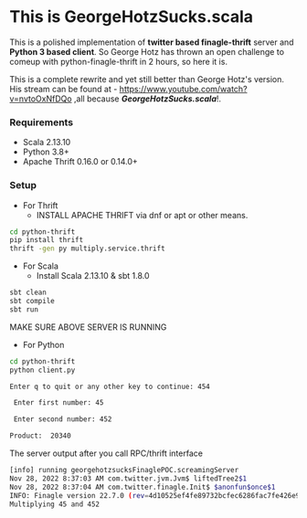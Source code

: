 # This is GeorgeHotzSucks.scala

This is a polished implementation of **twitter based finagle-thrift** server and **Python 3 based client**. So George Hotz has thrown an open challenge to comeup with python-finagle-thrift in 2 hours, so here it is.

This is a complete rewrite and yet still better than George Hotz's version. His stream can be found at - 
https://www.youtube.com/watch?v=nvtoOxNfDQo ,all because **_GeorgeHotzSucks.scala_**!.

### Requirements
- Scala 2.13.10
- Python 3.8+
- Apache Thrift 0.16.0 or 0.14.0+

### Setup 
- For Thrift
  - INSTALL APACHE THRIFT via dnf or apt or other means.
```bash
cd python-thrift
pip install thrift
thrift -gen py multiply.service.thrift
 ```
- For Scala
  - Install Scala 2.13.10 & sbt 1.8.0  
```bash
sbt clean
sbt compile
sbt run
```
MAKE SURE ABOVE SERVER IS RUNNING
- For Python
```bash
cd python-thrift
python client.py

Enter q to quit or any other key to continue: 454

 Enter first number: 45

 Enter second number: 452

Product:  20340
```

The server output after you call RPC/thrift interface
```bash
[info] running georgehotzsucksFinaglePOC.screamingServer 
Nov 28, 2022 8:37:03 AM com.twitter.jvm.Jvm$ liftedTree2$1
Nov 28, 2022 8:37:04 AM com.twitter.finagle.Init$ $anonfun$once$1
INFO: Finagle version 22.7.0 (rev=4d10525ef4fe89732bcfec6286fac7fe426e9082) built at 20220728-183850
Multiplying 45 and 452
```
